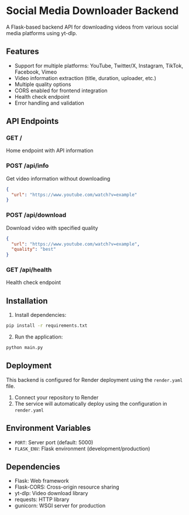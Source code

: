 # Social Media Downloader Backend

A Flask-based backend API for downloading videos from various social media platforms using yt-dlp.

## Features

- Support for multiple platforms: YouTube, Twitter/X, Instagram, TikTok, Facebook, Vimeo
- Video information extraction (title, duration, uploader, etc.)
- Multiple quality options
- CORS enabled for frontend integration
- Health check endpoint
- Error handling and validation

## API Endpoints

### GET /
Home endpoint with API information

### POST /api/info
Get video information without downloading
```json
{
  "url": "https://www.youtube.com/watch?v=example"
}
```

### POST /api/download
Download video with specified quality
```json
{
  "url": "https://www.youtube.com/watch?v=example",
  "quality": "best"
}
```

### GET /api/health
Health check endpoint

## Installation

1. Install dependencies:
```bash
pip install -r requirements.txt
```

2. Run the application:
```bash
python main.py
```

## Deployment

This backend is configured for Render deployment using the `render.yaml` file.

1. Connect your repository to Render
2. The service will automatically deploy using the configuration in `render.yaml`

## Environment Variables

- `PORT`: Server port (default: 5000)
- `FLASK_ENV`: Flask environment (development/production)

## Dependencies

- Flask: Web framework
- Flask-CORS: Cross-origin resource sharing
- yt-dlp: Video download library
- requests: HTTP library
- gunicorn: WSGI server for production
